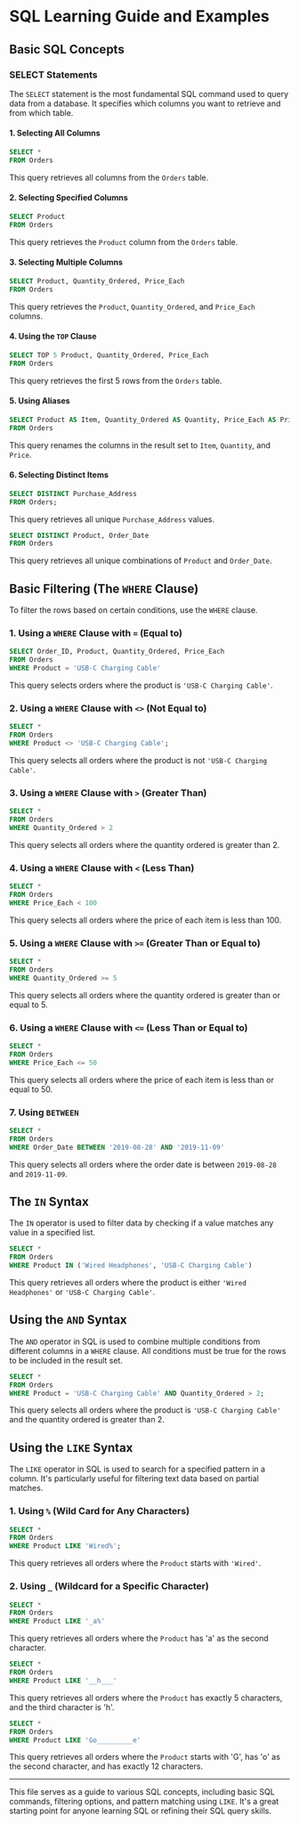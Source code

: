 # SQL Learning Guide and Examples

## Basic SQL Concepts

### SELECT Statements
The `SELECT` statement is the most fundamental SQL command used to query data from a database. It specifies which columns you want to retrieve and from which table.

#### 1. Selecting All Columns

```sql
SELECT *
FROM Orders
````

This query retrieves all columns from the `Orders` table.

#### 2. Selecting Specified Columns

```sql
SELECT Product
FROM Orders
```

This query retrieves the `Product` column from the `Orders` table.

#### 3. Selecting Multiple Columns

```sql
SELECT Product, Quantity_Ordered, Price_Each
FROM Orders
```

This query retrieves the `Product`, `Quantity_Ordered`, and `Price_Each` columns.

#### 4. Using the `TOP` Clause

```sql
SELECT TOP 5 Product, Quantity_Ordered, Price_Each
FROM Orders
```

This query retrieves the first 5 rows from the `Orders` table.

#### 5. Using Aliases

```sql
SELECT Product AS Item, Quantity_Ordered AS Quantity, Price_Each AS Price
FROM Orders
```

This query renames the columns in the result set to `Item`, `Quantity`, and `Price`.

#### 6. Selecting Distinct Items

```sql
SELECT DISTINCT Purchase_Address
FROM Orders;
```

This query retrieves all unique `Purchase_Address` values.

```sql
SELECT DISTINCT Product, Order_Date
FROM Orders
```

This query retrieves all unique combinations of `Product` and `Order_Date`.

## Basic Filtering (The `WHERE` Clause)

To filter the rows based on certain conditions, use the `WHERE` clause.

### 1. Using a `WHERE` Clause with `=` (Equal to)

```sql
SELECT Order_ID, Product, Quantity_Ordered, Price_Each
FROM Orders
WHERE Product = 'USB-C Charging Cable'
```

This query selects orders where the product is `'USB-C Charging Cable'`.

### 2. Using a `WHERE` Clause with `<>` (Not Equal to)

```sql
SELECT *
FROM Orders
WHERE Product <> 'USB-C Charging Cable';
```

This query selects all orders where the product is not `'USB-C Charging Cable'`.

### 3. Using a `WHERE` Clause with `>` (Greater Than)

```sql
SELECT *
FROM Orders
WHERE Quantity_Ordered > 2
```

This query selects all orders where the quantity ordered is greater than 2.

### 4. Using a `WHERE` Clause with `<` (Less Than)

```sql
SELECT *
FROM Orders
WHERE Price_Each < 100
```

This query selects all orders where the price of each item is less than 100.

### 5. Using a `WHERE` Clause with `>=` (Greater Than or Equal to)

```sql
SELECT *
FROM Orders
WHERE Quantity_Ordered >= 5
```

This query selects all orders where the quantity ordered is greater than or equal to 5.

### 6. Using a `WHERE` Clause with `<=` (Less Than or Equal to)

```sql
SELECT *
FROM Orders
WHERE Price_Each <= 50
```

This query selects all orders where the price of each item is less than or equal to 50.

### 7. Using `BETWEEN`

```sql
SELECT *
FROM Orders
WHERE Order_Date BETWEEN '2019-08-28' AND '2019-11-09'
```

This query selects all orders where the order date is between `2019-08-28` and `2019-11-09`.

## The `IN` Syntax

The `IN` operator is used to filter data by checking if a value matches any value in a specified list.

```sql
SELECT *
FROM Orders
WHERE Product IN ('Wired Headphones', 'USB-C Charging Cable')
```

This query retrieves all orders where the product is either `'Wired Headphones'` or `'USB-C Charging Cable'`.

## Using the `AND` Syntax

The `AND` operator in SQL is used to combine multiple conditions from different columns in a `WHERE` clause. All conditions must be true for the rows to be included in the result set.

```sql
SELECT *
FROM Orders
WHERE Product = 'USB-C Charging Cable' AND Quantity_Ordered > 2;
```

This query selects all orders where the product is `'USB-C Charging Cable'` and the quantity ordered is greater than 2.

## Using the `LIKE` Syntax

The `LIKE` operator in SQL is used to search for a specified pattern in a column. It's particularly useful for filtering text data based on partial matches.

### 1. Using `%` (Wild Card for Any Characters)

```sql
SELECT *
FROM Orders
WHERE Product LIKE 'Wired%';
```

This query retrieves all orders where the `Product` starts with `'Wired'`.

### 2. Using `_` (Wildcard for a Specific Character)

```sql
SELECT *
FROM Orders
WHERE Product LIKE '_a%'
```

This query retrieves all orders where the `Product` has 'a' as the second character.

```sql
SELECT *
FROM Orders
WHERE Product LIKE '__h___'
```

This query retrieves all orders where the `Product` has exactly 5 characters, and the third character is 'h'.

```sql
SELECT *
FROM Orders
WHERE Product LIKE 'Go_________e'
```

This query retrieves all orders where the `Product` starts with 'G', has 'o' as the second character, and has exactly 12 characters.

---

This file serves as a guide to various SQL concepts, including basic SQL commands, filtering options, and pattern matching using `LIKE`. It's a great starting point for anyone learning SQL or refining their SQL query skills.

```

